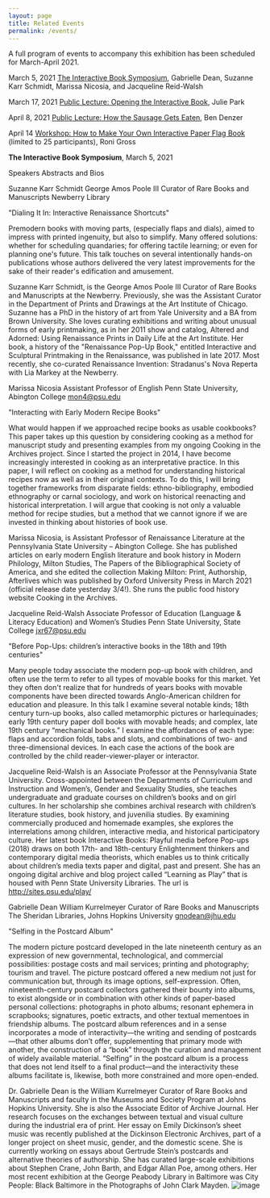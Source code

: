 ```yaml
---
layout: page
title: Related Events
permalink: /events/
---
```

A full program of events to accompany this exhibition has been scheduled for March-April 2021.

March 5, 2021
<a href="https://www.eventbrite.com/e/interactive-book-symposium-tickets-140949500751" target="_none">The Interactive Book Symposium</a>, Gabrielle Dean, Suzanne Karr Schmidt, Marissa Nicosia, and Jacqueline Reid-Walsh

March 17, 2021
<a href="https://www.eventbrite.com/e/opening-the-interactive-book-tickets-141179003199" target="_none">Public Lecture: Opening the Interactive Book</a>, Julie Park

April 8, 2021
<a href="https://www.eventbrite.com/e/how-the-sausage-gets-eaten-artists-books-as-an-interactive-medium-tickets-141190902791" target="_none">Public Lecture: How the Sausage Gets Eaten</a>, Ben Denzer

April 14
<a href="https://www.eventbrite.com/e/how-to-make-your-own-interactive-paper-flag-book-tickets-141194000055" target="_none">Workshop: How to Make Your Own Interactive Paper Flag Book</a> (limited to 25 participants), Roni Gross


<b>The Interactive Book Symposium</b>, March 5, 2021

Speakers Abstracts and Bios


Suzanne Karr Schmidt
George Amos Poole III Curator of Rare Books and Manuscripts
Newberry Library
 
"Dialing It In: Interactive Renaissance Shortcuts"
 
Premodern books with moving parts, (especially flaps and dials), aimed to impress with printed ingenuity, but also to simplify.  Many offered solutions: whether for scheduling quandaries; for offering tactile learning; or even for planning one's future. This talk touches on several intentionally hands-on publications whose authors delivered the very latest improvements for the sake of their reader's edification and amusement.


Suzanne Karr Schmidt, is the George Amos Poole III Curator of Rare Books and Manuscripts at the Newberry. Previously, she was the Assistant Curator in the Department of Prints and Drawings at the Art Institute of Chicago. Suzanne has a PhD in the history of art from Yale University and a BA from Brown University. She loves curating exhibitions and writing about unusual forms of early printmaking, as in her 2011 show and catalog, Altered and Adorned: Using Renaissance Prints in Daily Life at the Art Institute. Her book, a history of the "Renaissance Pop-Up Book," entitled Interactive and Sculptural Printmaking in the Renaissance, was published in late 2017.  Most recently, she co-curated Renaissance Invention: Stradanus's Nova Reperta with Lia Markey at the Newberry.


Marissa Nicosia
Assistant Professor of English
Penn State University, Abington College
mon4@psu.edu

"Interacting with Early Modern Recipe Books"
 
What would happen if we approached recipe books as usable cookbooks? This paper takes up this question by considering cooking as a method for manuscript study and presenting examples from my ongoing Cooking in the Archives project. Since I started the project in 2014, I have become increasingly interested in cooking as an interpretative practice. In this paper, I will reflect on cooking as a method for understanding historical recipes now as well as in their original contexts. To do this, I will bring together frameworks from disparate fields: ethno-bibliography, embodied 
ethnography or carnal sociology, and work on historical reenacting and historical 
interpretation. I will argue that cooking is not only a valuable method for recipe studies, 
but a method that we cannot ignore if we are invested in thinking about histories of book 
use. 


Marissa Nicosia, is Assistant Professor of Renaissance Literature at the Pennsylvania State University – Abington College. She has published articles on early modern English literature and book history in Modern Philology, Milton Studies, The Papers of the Bibliographical Society of America, and she edited the collection Making Milton: Print, Authorship, Afterlives which was published by Oxford University Press in March 2021 (official release date yesterday 3/4!). She runs the public food history website Cooking in the Archives.


Jacqueline Reid-Walsh
Associate Professor of Education (Language & Literacy Education) and Women’s Studies
Penn State University, State College
jxr67@psu.edu
 
"Before Pop-Ups: children’s interactive books in the 18th and 19th centuries"
 
Many people today associate the modern pop-up book with children, and often use the term to refer to all types of movable books for this market. Yet they often don't realize that for hundreds of years books with movable components have been directed towards Anglo-American children for education and pleasure. In this talk I examine several notable kinds; 18th century turn-up books, also called metamorphic pictures or harlequinades; early 19th century paper doll books with movable heads; and complex, late 19th century “mechanical books.” I examine the affordances of each type: flaps and accordion folds, tabs and slots, and combinations of two- and three-dimensional devices. In each case the actions of the book are controlled by the child reader-viewer-player or interactor.


Jacqueline Reid-Walsh is an Associate Professor at the Pennsylvania State University. Cross-appointed between the Departments of Curriculum and Instruction and Women’s, Gender and Sexuality Studies, she teaches undergraduate and graduate courses on children’s books and on girl cultures. In her scholarship she combines archival research with children’s literature studies, book history, and juvenilia studies. By examining commercially produced and homemade examples, she explores the interrelations among children, interactive media, and historical participatory culture. Her latest book Interactive Books: Playful media before Pop-ups (2018) draws on both 17th- and 18th-century Enlightenment thinkers and contemporary digital media theorists, which enables us to think critically about children’s media texts paper and digital, past and present. She has an ongoing digital archive and blog project called “Learning as Play” that is housed with Penn State University Libraries. The url is http://sites.psu.edu/play/


Gabrielle Dean
William Kurrelmeyer Curator of Rare Books and Manuscripts
The Sheridan Libraries, Johns Hopkins University
gnodean@jhu.edu

"Selfing in the Postcard Album"
 
The modern picture postcard developed in the late nineteenth century as an expression of new governmental, technological, and commercial possibilities: postage costs and mail services; printing and photography; tourism and travel. The picture postcard offered a new medium not just for communication but, through its image options, self-expression. Often, nineteenth-century postcard collectors gathered their bounty into albums, to exist alongside or in combination with other kinds of paper-based personal collections: photographs in photo albums; resonant ephemera in scrapbooks; signatures, poetic extracts, and other textual mementoes in friendship albums. The postcard album references and in a sense incorporates a mode of interactivity—the writing and sending of postcards—that other albums don’t offer, supplementing that primary mode with another, the construction of a “book” through the curation and management of widely available material. “Selfing” in the postcard album is a process that does not lend itself to a final product—and the interactivity these albums facilitate is, likewise, both more constrained and more open-ended.


Dr. Gabrielle Dean is the William Kurrelmeyer Curator of Rare Books and Manuscripts and faculty in the Museums and Society Program at Johns Hopkins University. She is also the Associate Editor of Archive Journal. Her research focuses on the exchanges between textual and visual culture during the industrial era of print. Her essay on Emily Dickinson’s sheet music was recently published at the Dickinson Electronic Archives, part of a longer project on sheet music, gender, and the domestic scene. She is currently working on essays about Gertrude Stein’s postcards and alternative theories of authorship. She has curated large-scale exhibitions about Stephen Crane, John Barth, and Edgar Allan Poe, among others. Her most recent exhibition at the George Peabody Library in Baltimore was City People: Black Baltimore in the Photographs of John Clark Mayden.
![image](https://user-images.githubusercontent.com/79229174/111351010-18219f00-8659-11eb-81a4-655470ac734f.png)




